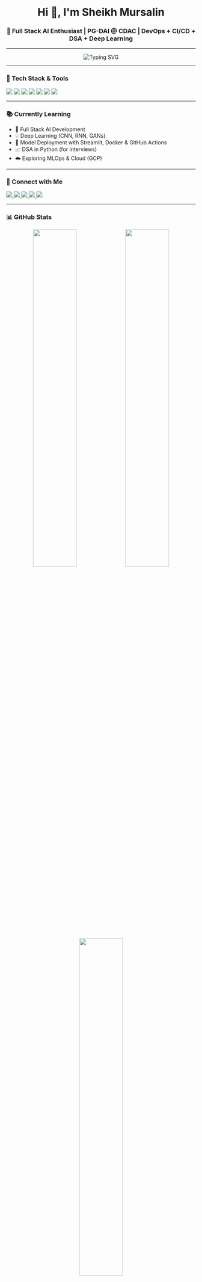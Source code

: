 <h1 align="center">Hi 👋, I'm Sheikh Mursalin</h1>
<h3 align="center">🚀 Full Stack AI Enthusiast | PG-DAI @ CDAC | DevOps + CI/CD + DSA + Deep Learning</h3>

---

<p align="center">
  <img src="https://readme-typing-svg.demolab.com?font=Fira+Code&size=24&pause=1000&color=00F7FF&center=true&vCenter=true&width=500&lines=AI+Developer+in+Making...;Loving+Python%2C+DL%2C+and+DSA+🐍;Building%20Models%20⚙️%20Deploying%20with%20DevOps" alt="Typing SVG" />
</p>



---

### 🔧 Tech Stack & Tools
<p align="left">
  <img src="https://img.shields.io/badge/Python-3776AB?style=for-the-badge&logo=python&logoColor=white" />
  <img src="https://img.shields.io/badge/TensorFlow-FF6F00?style=for-the-badge&logo=tensorflow&logoColor=white" />
  <img src="https://img.shields.io/badge/Git-F05032?style=for-the-badge&logo=git&logoColor=white" />
  <img src="https://img.shields.io/badge/GitHub-181717?style=for-the-badge&logo=github&logoColor=white" />
  <img src="https://img.shields.io/badge/Docker-2496ED?style=for-the-badge&logo=docker&logoColor=white" />
  <img src="https://img.shields.io/badge/Linux-FCC624?style=for-the-badge&logo=linux&logoColor=black" />
  <img src="https://img.shields.io/badge/Streamlit-FF4B4B?style=for-the-badge&logo=streamlit&logoColor=white" />
</p>

---

### 📚 Currently Learning
- 📌 Full Stack AI Development
- 💡 Deep Learning (CNN, RNN, GANs)
- 🔁 Model Deployment with Streamlit, Docker & GitHub Actions
- 📈 DSA in Python (for interviews)
- ☁️ Exploring MLOps & Cloud (GCP)

---

### 🔗 Connect with Me
<p>
  <a href="https://www.linkedin.com/in/sheikh-mursalin-bb4bb9227/" target="_blank">
    <img src="https://img.shields.io/badge/LinkedIn-blue?style=flat-square&logo=linkedin&logoColor=white" />
  </a>
  <a href="https://x.com/Sheikh_Mursu" target="_blank">
    <img src="https://img.shields.io/badge/X(Twitter)-1DA1F2?style=flat-square&logo=twitter&logoColor=white" />
  </a>
  <a href="mailto:er.sheikh.mursalin@gmail.com">
    <img src="https://img.shields.io/badge/Gmail-D14836?style=flat-square&logo=gmail&logoColor=white" />
  </a>
  <a href="https://www.kaggle.com/sheikhmursalin" target="_blank">
    <img src="https://img.shields.io/badge/Kaggle-20BEFF?style=flat-square&logo=kaggle&logoColor=white" />
  </a>
  <a href="https://leetcode.com/sheikhmursalin/" target="_blank">
    <img src="https://img.shields.io/badge/LeetCode-FFA116?style=flat-square&logo=leetcode&logoColor=black" />
  </a>
</p>

---

### 📊 GitHub Stats
<p align="center">
  <img src="https://github-readme-stats.vercel.app/api?username=sheikhmursalin&show_icons=true&theme=radical" width="48%" />
  <img src="https://github-readme-streak-stats.herokuapp.com/?user=sheikhmursalin&theme=radical" width="48%" />
</p>

<p align="center">
  <img src="https://github-readme-stats.vercel.app/api/top-langs/?username=sheikhmursalin&layout=compact&theme=tokyonight" width="48%" />
</p>

---

⭐ **Thanks for visiting my GitHub profile!**  
*Let's build something amazing with AI & DevOps 💡🚀*
